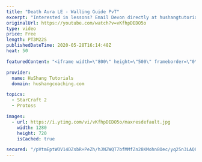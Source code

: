 ```yaml
---
title: "Death Aura LE - Walling Guide PvT"
excerpt: "Interested in lessons? Email Devon directly at hushangtutorials@outlook.com ------------------------------------------------------------------------------------------------------- Want to support HuShang Tutorials directly? Patreon is a website where you can contribute a monthly donation that will help"
originalUrl: https://youtube.com/watch?v=vKfhpDEDO5o
type: video
price: Free
length: PT3M22S
publishedDateTime: 2020-05-28T16:14:48Z
heat: 50

featuredContent: "<iframe width=\"800\" height=\"500\" frameborder=\"0\" src=\"https://www.youtube.com/embed/vKfhpDEDO5o\" allow=\"accelerometer; autoplay; encrypted-media; gyroscope; picture-in-picture\" allowfullscreen></iframe>"

provider:
  name: HuShang Tutorials
  domain: hushangcoaching.com

topics:
  - StarCraft 2
  - Protoss

images:
  - url: https://i.ytimg.com/vi/vKfhpDEDO5o/maxresdefault.jpg
    width: 1280
    height: 720
    isCached: true

secured: "/pVtmEptWOV14DZsbR+PeZh/hJNZWQT7bfMMfZn28KMohn8Oec/yq25n3LAQ8ZpFZLH34jbXz8yzveFsouNjbkYcubF9zoonDcle9jn86ifvibhgB2TkS4SzA+d/SumS2yBQw4BPjLffY+iF6tyOPzEx5QEJGCQi//Z8V32m8eI5e6HwQzLxH9mXziSFB4oWURbrINCvR3tDrKWOSHkgJIKc1bQ/SGuW595mg5MAywiHJal87DoWCEmOBDy2U3bNCLVlsDYk9ML6qGBXPpGCxjInlzR1umdN0zKeeNReWkkq40dMO4UG9OtUnvAnWy8muaVQWW17yf8gtz2kSM9SpfkrBYyQiYteqzdyWwRel1iCYYzVM4Hhj5fIEQfWChJ/CHLulaPIzkXNMggKyb/mS05fiY5jOaS35rXvpWOD/qI=;f6/MGzGoamjxgxYqfO0m8Q=="
---
```


